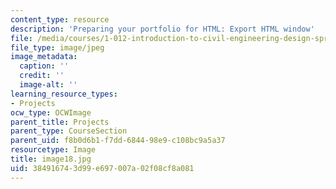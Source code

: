 ```yaml
---
content_type: resource
description: 'Preparing your portfolio for HTML: Export HTML window'
file: /media/courses/1-012-introduction-to-civil-engineering-design-spring-2002/384916743d99e697007a02f08cf8a081_image18.jpg
file_type: image/jpeg
image_metadata:
  caption: ''
  credit: ''
  image-alt: ''
learning_resource_types:
- Projects
ocw_type: OCWImage
parent_title: Projects
parent_type: CourseSection
parent_uid: f8b0d6b1-f7dd-6844-98e9-c108bc9a5a37
resourcetype: Image
title: image18.jpg
uid: 38491674-3d99-e697-007a-02f08cf8a081
---
```

